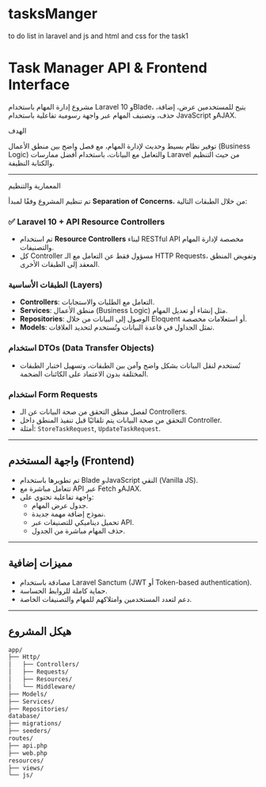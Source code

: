 
# tasksManger
to do list in laravel and js and html and css for the task1 
# Task Manager API & Frontend Interface

مشروع إدارة المهام باستخدام Laravel 10 وBlade، يتيح للمستخدمين عرض، إضافة، حذف، وتصنيف المهام عبر واجهة رسومية تفاعلية باستخدام JavaScript وAJAX.

 الهدف

توفير نظام بسيط وحديث لإدارة المهام، مع فصل واضح بين منطق الأعمال (Business Logic) والتعامل مع البيانات، باستخدام أفضل ممارسات Laravel من حيث التنظيم والكتابة النظيفة.

---

 المعمارية والتنظيم

تم تنظيم المشروع وفقًا لمبدأ **Separation of Concerns**، من خلال الطبقات التالية:

### ✅ Laravel 10 + API Resource Controllers

- تم استخدام **Resource Controllers** لبناء RESTful API مخصصة لإدارة المهام والتصنيفات.
- كل Controller مسؤول فقط عن التعامل مع الـ HTTP Requests، وتفويض المنطق المعقد إلى الطبقات الأخرى.

###  الطبقات الأساسية (Layers)

- **Controllers**: التعامل مع الطلبات والاستجابات.
- **Services**: منطق الأعمال (Business Logic) مثل إنشاء أو تعديل المهام.
- **Repositories**: الوصول إلى البيانات من خلال Eloquent أو استعلامات مخصصة.
- **Models**: تمثل الجداول في قاعدة البيانات وتُستخدم لتحديد العلاقات.

###  استخدام DTOs (Data Transfer Objects)

- تُستخدم لنقل البيانات بشكل واضح وآمن بين الطبقات، وتسهيل اختبار الطبقات المختلفة بدون الاعتماد على الكائنات الضخمة.

###  استخدام Form Requests

- لفصل منطق التحقق من صحة البيانات عن الـ Controllers.
- التحقق من صحة البيانات يتم تلقائيًا قبل تنفيذ المنطق داخل Controller.
- أمثلة: `StoreTaskRequest`, `UpdateTaskRequest`.

---

##  واجهة المستخدم (Frontend)

- تم تطويرها باستخدام Blade وJavaScript النقي (Vanilla JS).
- تتعامل مباشرة مع API عبر Fetch وAJAX.
- واجهة تفاعلية تحتوي على:
  - جدول عرض المهام.
  - نموذج إضافة مهمة جديدة.
  - تحميل ديناميكي للتصنيفات عبر API.
  - حذف المهام مباشرة من الجدول.

---

##  مميزات إضافية

- مصادقة باستخدام Laravel Sanctum (JWT أو Token-based authentication).
- حماية كاملة للروابط الحساسة.
- دعم لتعدد المستخدمين وامتلاكهم للمهام والتصنيفات الخاصة.

---

##  هيكل المشروع

```bash
app/
├── Http/
│   ├── Controllers/
│   ├── Requests/
│   ├── Resources/
│   └── Middleware/
├── Models/
├── Services/
├── Repositories/
database/
├── migrations/
├── seeders/
routes/
├── api.php
├── web.php
resources/
├── views/
└── js/
